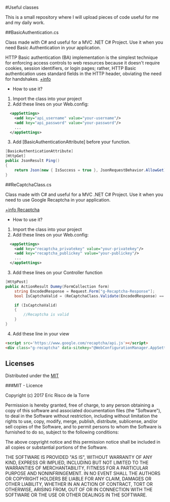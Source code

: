 #Useful classes

This is a small repository where I will upload pieces of code useful for me and my daily work.

##BasicAuthentication.cs

Class made with C# and useful for a MVC .NET C# Project. Use it when you need Basic Authentication in your application. 

HTTP Basic authentication (BA) implementation is the simplest technique for enforcing access controls to web resources because it doesn't require cookies, session identifiers, or login pages; rather, HTTP Basic authentication uses standard fields in the HTTP header, obviating the need for handshakes. [+info](https://en.wikipedia.org/wiki/Basic_access_authentication)

- How to use it? 

1. Import the class into your project 
2. Add these lines on your Web.config:

```xml
  <appSettings>    
    <add key="api_username" value="your-username"/>
    <add key="api_password" value="your-password"/>
    ...    
  </appSettings>
```

3. Add [BasicAuthenticationAttribute] before your function.

```c#
[BasicAuthenticationAttribute]
[HttpGet]
public JsonResult Ping()
{
    return Json(new { IsSuccess = true }, JsonRequestBehavior.AllowGet);
}
```

##ReCaptchaClass.cs

Class made with C# and useful for a MVC .NET C# Project. Use it when you need to use Google Recaptcha in your application. 

[+info Recaptcha](https://www.google.com/recaptcha/intro/index.html)

- How to use it? 

1. Import the class into your project 
2. Add these lines on your Web.config:

```xml
  <appSettings>    
    <add key="recaptcha_privatekey" value="your-privatekey"/>
    <add key="recaptcha_publickey" value="your-publickey"/>
    ...    
  </appSettings>
```
3. Add these lines on your Controller function

```c#
[HttpPost]
public ActionResult Dummy(FormCollection form)
    string EncodedResponse = Request.Form["g-Recaptcha-Response"];
    bool IsCaptchaValid = (ReCaptchaClass.Validate(EncodedResponse) == "True" ? true : false);

    if (IsCaptchaValid)
    {
        //Recaptcha is valid
    }
}
```
4. Add these line in your view

```html
<script src='https://www.google.com/recaptcha/api.js'></script>
<div class="g-recaptcha" data-sitekey="@WebConfigurationManager.AppSettings["recaptcha_publickey"]"></div>
```

## Licenses

Distributed under the [MIT](http://en.wikipedia.org/wiki/MIT_License)

###MIT - Licence

Copyright (c) 2017 Eric Risco de la Torre

Permission is hereby granted, free of charge, to any person obtaining a copy of this software and associated documentation files (the "Software"), to deal in the Software without restriction, including without limitation the rights to use, copy, modify, merge, publish, distribute, sublicense, and/or sell copies of the Software, and to permit persons to whom the Software is furnished to do so, subject to the following conditions:

The above copyright notice and this permission notice shall be included in all copies or substantial portions of the Software.

THE SOFTWARE IS PROVIDED "AS IS", WITHOUT WARRANTY OF ANY KIND, EXPRESS OR IMPLIED, INCLUDING BUT NOT LIMITED TO THE WARRANTIES OF MERCHANTABILITY, FITNESS FOR A PARTICULAR PURPOSE AND NONINFRINGEMENT. IN NO EVENT SHALL THE AUTHORS OR COPYRIGHT HOLDERS BE LIABLE FOR ANY CLAIM, DAMAGES OR OTHER LIABILITY, WHETHER IN AN ACTION OF CONTRACT, TORT OR OTHERWISE, ARISING FROM, OUT OF OR IN CONNECTION WITH THE SOFTWARE OR THE USE OR OTHER DEALINGS IN THE SOFTWARE.